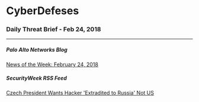 # CyberDefeses
### Daily Threat Brief - Feb 24, 2018

 
-----
 
##### Palo Alto Networks Blog
[News of the Week: February 24, 2018](http://feedproxy.google.com/~r/PaloAltoNetworks/~3/8owOmovgD9E/)
 
##### SecurityWeek RSS Feed
[Czech President Wants Hacker 'Extradited to Russia' Not US](http://feedproxy.google.com/~r/Securityweek/~3/HvzeCIHy8JM/czech-president-wants-hacker-extradited-russia-not-us)
 
